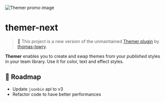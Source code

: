 ![Themer promo image](img/themer-banner-v2.0-github.png?raw=true "Themer promo")

# themer-next

> 👋 This project is a new version of the unmaintained [Themer plugin](https://github.com/thomas-lowry/themer) by [thomas-lowry](https://github.com/thomas-lowry).

**Themer** enables you to create and swap themes from your *published* styles in your team library. Use it for color, text and effect styles.

## 🎯 Roadmap

- Update `jsonbin` api to v3
- Refactor code to have better performances